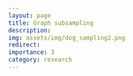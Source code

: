 ```yaml
---
layout: page
title: Graph subsampling
description: 
img: assets/img/dog_sampling2.png
redirect: 
importance: 3
category: research
---
```


